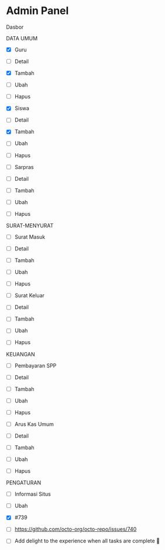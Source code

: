 # Admin Panel

Dasbor <br>

DATA UMUM <br>

- [x] Guru <br>
- [ ] Detail <br>
- [x] Tambah <br>
- [ ] Ubah <br>
- [ ] Hapus <br>

- [x] Siswa <br>
- [ ] Detail <br>
- [x] Tambah <br>
- [ ] Ubah <br>
- [ ] Hapus <br>

- [ ] Sarpras <br>
- [ ] Detail <br>
- [ ] Tambah <br>
- [ ] Ubah <br>
- [ ] Hapus <br>

SURAT-MENYURAT <br>

- [ ] Surat Masuk <br>
- [ ] Detail <br>
- [ ] Tambah <br>
- [ ] Ubah <br>
- [ ] Hapus <br>

- [ ] Surat Keluar <br>
- [ ] Detail <br>
- [ ] Tambah <br>
- [ ] Ubah <br>
- [ ] Hapus <br>

KEUANGAN <br>

- [ ] Pembayaran SPP <br>
- [ ] Detail <br>
- [ ] Tambah <br>
- [ ] Ubah <br>
- [ ] Hapus <br>

- [ ] Arus Kas Umum <br>
- [ ] Detail <br>
- [ ] Tambah <br>
- [ ] Ubah <br>
- [ ] Hapus <br>

PENGATURAN <br>
- [ ] Informasi Situs <br>
- [ ] Ubah <br>


- [x] #739
- [ ] https://github.com/octo-org/octo-repo/issues/740
- [ ] Add delight to the experience when all tasks are complete :tada:
